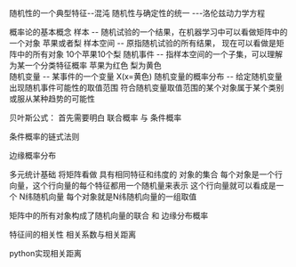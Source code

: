 随机性的一个典型特征--混沌
随机性与确定性的统一   ---洛伦兹动力学方程

概率论的基本概念
样本 -- 随机试验的一个结果，在机器学习中可以看做矩阵中的一个对象     苹果或者梨
样本空间 -- 原指随机试验的所有结果， 现在可以看做是矩阵中的所有对象    10个苹果10个梨
随机事件 -- 指样本空间的一个子集，可以理解为某一个分类特征概率        苹果为红色 梨为黄色                
随机变量 -- 某事件的一个变量    X(x=黄色)
随机变量的概率分布 -- 给定随机变量 出现随机事件可能性的取值范围
符合随机变量取值范围的某个对象属于某个类别或服从某种趋势的可能性

贝叶斯公式：
首先需要明白 联合概率 与 条件概率

条件概率的链式法则



边缘概率分布



多元统计基础
将矩阵看做 具有相同特征和纬度的 对象的集合
每个对象是一个行向量，这个行向量的每个特征都用一个随机量来表示
这个行向量就可以看成是一个 N纬随机向量
每个对象就是N纬随机向量的一组取值

矩阵中的所有对象构成了随机向量的联合 和 边缘分布概率


特征间的相关性
相关系数与相关距离

python实现相关距离


